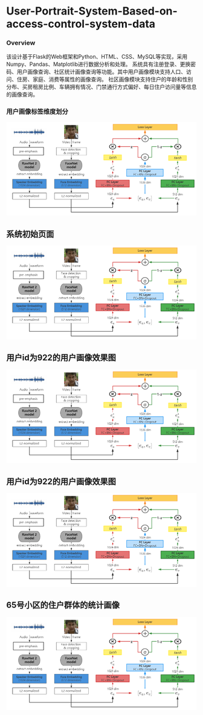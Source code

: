# User-Portrait-System-Based-on-access-control-system-data
### Overview
该设计基于Flask的Web框架和Python、HTML、CSS、MySQL等实现，采用Numpy、Pandas、Matplotlib进行数据分析和处理。
系统具有注册登录、更换密码、用户画像查询、社区统计画像查询等功能。其中用户画像模块支持人口、访问、住房、家庭、消费等属性的画像查询。
社区画像模块支持住户的年龄和性别分布、买房租房比例、车辆拥有情况、门禁通行方式偏好、每日住户访问量等信息的画像查询。

### 用户画像标签维度划分
![BAFFN](https://github.com/ZQSong1997/AVMFN-For-Person-Verification/blob/master/BAFNN.png "BAFFN.png")

## 系统初始页面
![BAFFN](https://github.com/ZQSong1997/AVMFN-For-Person-Verification/blob/master/BAFNN.png "BAFFN.png")

## 用户id为922的用户画像效果图
![BAFFN](https://github.com/ZQSong1997/AVMFN-For-Person-Verification/blob/master/BAFNN.png "BAFFN.png")


## 用户id为922的用户画像效果图
![BAFFN](https://github.com/ZQSong1997/AVMFN-For-Person-Verification/blob/master/BAFNN.png "BAFFN.png")

## 65号小区的住户群体的统计画像
![BAFFN](https://github.com/ZQSong1997/AVMFN-For-Person-Verification/blob/master/BAFNN.png "BAFFN.png")
